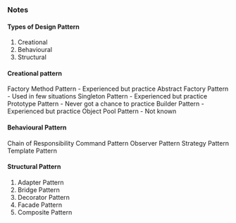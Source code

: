 ### Notes


#### Types of Design Pattern
1. Creational
2. Behavioural 
3. Structural


#### Creational pattern
Factory Method Pattern - Experienced but practice
Abstract Factory Pattern - Used in few situations
Singleton Pattern - Experienced but practice
Prototype Pattern - Never got a chance to practice
Builder Pattern - Experienced but practice
Object Pool Pattern - Not known


#### Behavioural Pattern
Chain of Responsibility
Command Pattern
Observer Pattern
Strategy Pattern
Template Pattern

#### Structural Pattern
1. Adapter Pattern
2. Bridge Pattern
3. Decorator Pattern
4. Facade Pattern
5. Composite Pattern
